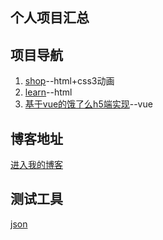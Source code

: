## 个人项目汇总

## 项目导航
1. [shop](https://mo36.com/Personal-projects/shop)--html+css3动画
2. [learn](https://mo36.com/Personal-projects/learn)--html
3. [基于vue的饿了么h5端实现](https://mo36.com/Personal-projects/ele)--vue
## 博客地址
[进入我的博客](http://www.mo36.com/blog)
## 测试工具
[json](http://www.mo36.com/tool/json)
